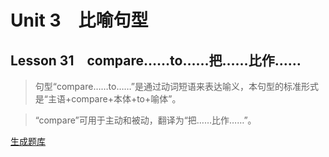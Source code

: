 ﻿ # Unit 3　比喻句型
 ## Lesson 31　compare……to……把……比作……
 
> 句型“compare……to……”是通过动词短语来表达喻义，本句型的标准形式是“主语+compare+本体+to+喻体”。

> “compare”可用于主动和被动，翻译为“把……比作……”。


 [生成题库](./question/f031.json)